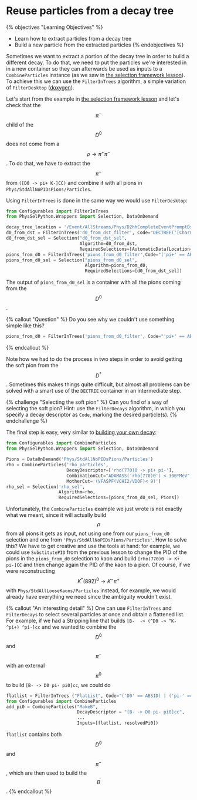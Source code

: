 # Reuse particles from a decay tree

{% objectives "Learning Objectives" %}
* Learn how to extract particles from a decay tree
* Build a new particle from the extracted particles
{% endobjectives %} 

Sometimes we want to extract a portion of the decay tree in order to build a different decay.
To do that, we need to put the particles we're interested in in a new container so they can afterwards be used as inputs to a `CombineParticles` instance (as we saw in [the selection framework lesson](/second-analysis-steps/building-decays-part-0.md)).
To achieve this we can use the `FilterInTrees` algorithm, a simple variation of `FilterDesktop` ([doxygen](https://lhcb-release-area.web.cern.ch/LHCb-release-area/DOC/hlt/latest_doxygen/de/d8e/class_filter_in_trees.html)).

Let's start from the example in [the selection framework lesson](/second-analysis-steps/building-decays-part0.md) and let's check that the $$\pi^-$$ child of the $$D^0$$ does not come from a $$\rho\to\pi^+\pi^-$$.
To do that, we have to extract the $$\pi^-$$ from `([D0 -> pi+ K-]CC)` and combine it with all pions in `Phys/StdAllNoPIDsPions/Particles`.

Using `FilterInTrees` is done in the same way we would use `FilterDesktop`:

```python
from Configurables import FilterInTrees
from PhysSelPython.Wrappers import Selection, DataOnDemand

decay_tree_location = '/Event/AllStreams/Phys/D2hhCompleteEventPromptDst2D2RSLine/Particles'
d0_from_dst = FilterInTrees('d0_from_dst_filter', Code="DECTREE('[Charm -> pi+ K-]CC')")
d0_from_dst_sel = Selection("d0_from_dst_sel",
                            Algorithm=d0_from_dst,
                            RequiredSelections=[AutomaticData(Location=decay_tree_location)])
pions_from_d0 = FilterInTrees('pions_from_d0_filter',Code="('pi+' == ABSID)")
pions_from_d0_sel = Selection("pions_from_d0_sel",
                              Algorithm=pions_from_d0,
                              RequiredSelections=[d0_from_dst_sel])
```

The output of `pions_from_d0_sel` is a container with all the pions coming from the $$D^0$$.

{% callout "Question" %}
Do you see why we couldn't use something simple like this?
```python
pions_from_d0 = FilterInTrees('pions_from_d0_filter', Code="'pi+' == ABSID")
```
{% endcallout %}

Note how we had to do the process in two steps in order to avoid getting the soft pion from the $$D^*$$.
Sometimes this makes things quite difficult, but almost all problems can be solved with a smart use of the `DECTREE` container in an intermediate step.

{% challenge "Selecting the soft pion" %}
Can you find of a way of selecting the soft pion?
Hint: use the `FilterDecays` algorithm, in which you specify a decay descriptor as `Code`, marking the desired particle(s).
{% endchallenge %}

The final step is easy, very similar to [building your own decay](/second-analysis-steps/building-decays-part0.md):

```python
from Configurables import CombineParticles
from PhysSelPython.Wrappers import Selection, DataOnDemand

Pions = DataOnDemand('Phys/StdAllNoPIDsPions/Particles')
rho = CombineParticles('rho_particles',
                       DecayDescriptor=['rho(770)0 -> pi+ pi-'],
                       CombinationCut="ADAMASS('rho(770)0') < 300*MeV",
                       MotherCut='(VFASPF(VCHI2/VDOF)< 9)')
rho_sel = Selection('rho_sel',
                    Algorithm=rho,
                    RequiredSelections=[pions_from_d0_sel, Pions])
```

Unfortunately, the `CombineParticles` example we just wrote is not exactly what we meant, since it will actually build $$\rho$$ from all pions it gets as input, not using one from our `pions_from_d0` selection and one from `'Phys/StdAllNoPIDsPions/Particles'`.
How to solve this?
We have to get creative and use the tools at hand:
for example, we could use `SubstitutePID` from the previous lesson to change the PID of the pions in the `pions_from_d0` selection to kaon and build `[rho(770)0 -> K+ pi-]CC` and then change again the PID of the kaon to a pion.
Of course, if we were reconstructing $$K^{*}(892)^{0} \to K^{-}\pi^{+}$$ with `Phys/StdAllLooseKaons/Particles` instead, for example, we would already have everything we need since the ambiguity wouldn't exist.

{% callout "An interesting detail" %}
One can use `FilterInTrees` and `FilterDecays` to select several particles at 
once and obtain a flattened list.
For example, if we had a Stripping line that builds `[B-  -> (^D0 -> ^K- ^pi+) ^pi-]cc` and we wanted to combine the $$D^0$$ and $$\pi^-$$ with an external $$\pi^0$$ to build `[B- -> D0 pi- pi0]cc`, we could do
```python
flatlist = FilterInTrees ("FlatList", Code="('D0' == ABSID) | ('pi-' == ABSID)")
from Configurables import CombineParticles
add_pi0 = CombineParticles("MakeB",
                           DecayDescriptor = "[B- -> D0 pi- pi0]cc",
                           ...
                           Inputs=[flatlist, resolvedPi0])
```
`flatlist` contains both $$D^0$$ and $$\pi^-$$, which are then used to build the $$B$$.
{% endcallout %}
